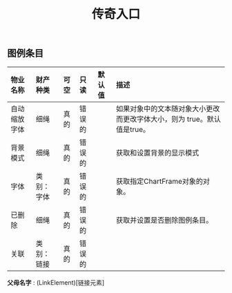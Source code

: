 ﻿---
title: 传奇入口
second_title: Aspose.Cells Cloud Documen
type: docs
url: /zh/specification/model/legendentry/
description: Aspose.Cells 云模型规范：LegendEntry。轻松处理 Excel 和其他电子表格文档，具有打开、生成、编辑、拆分、合并、比较和转换等功能
weight: 50
---
## **图例条目**

 

|物业名称|财产种类|可空|只读|默认值|描述|
|:- |:- |:- |:- |:- |:- |
|自动缩放字体|细绳|真的|错误的||如果对象中的文本随对象大小更改而更改字体大小，则为 true。默认值是true。|
|背景模式|细绳|真的|错误的||获取和设置背景的显示模式|
|字体|类别：字体|真的|错误的||获取指定ChartFrame对象的对象。|
|已删除|细绳|真的|错误的||获取并设置是否删除图例条目。|
|关联|类别：链接|真的|错误的|||

**父母名字** : (LinkElement)[链接元素]